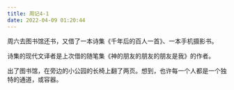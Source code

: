 ```yaml
---
title: 周记4-1
date: 2022-04-09 01:20:44
---
```

周六去图书馆还书，又借了一本诗集《千年后的百人一首》、一本手机摄影书。

诗集的现代文译者是上次借的随笔集《神的朋友的朋友的朋友是我》的作者。

出了图书馆，在旁边的小公园的长椅上翻了两页。想到，也许每一个人都是一个独特的通道，或容器。